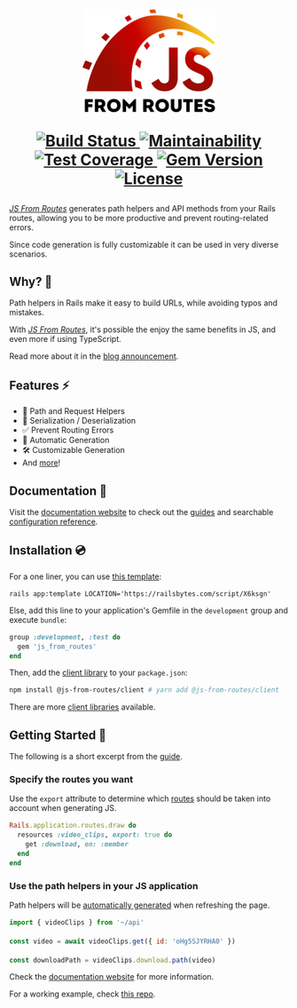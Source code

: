 <h1 align="center">
  <a href="https://js-from-routes.netlify.app/">
    <img src="https://raw.githubusercontent.com/ElMassimo/js_from_routes/main/docs/public/logo-with-text.svg" width="240px"/>
  </a>

  <br>

  <p align="center">
    <a href="https://travis-ci.org/ElMassimo/js_from_routes">
      <img alt="Build Status" src="https://travis-ci.org/ElMassimo/js_from_routes.svg"/>
    </a>
    <a href="https://codeclimate.com/github/ElMassimo/js_from_routes">
      <img alt="Maintainability" src="https://codeclimate.com/github/ElMassimo/js_from_routes/badges/gpa.svg"/>
    </a>
    <a href="https://codeclimate.com/github/ElMassimo/js_from_routes">
      <img alt="Test Coverage" src="https://codeclimate.com/github/ElMassimo/js_from_routes/badges/coverage.svg"/>
    </a>
    <a href="https://rubygems.org/gems/js_from_routes">
      <img alt="Gem Version" src="https://img.shields.io/gem/v/js_from_routes.svg?colorB=e9573f"/>
    </a>
    <a href="https://github.com/ElMassimo/js_from_routes/blob/main/LICENSE.txt">
      <img alt="License" src="https://img.shields.io/badge/license-MIT-428F7E.svg"/>
    </a>
  </p>
</h1>

[routes]: https://github.com/ElMassimo/js_from_routes/blob/main/playground/vanilla/config/routes.rb#L6
[client libraries]: https://js-from-routes.netlify.app/client/
[codegen]: https://js-from-routes.netlify.app/guide/codegen
[rails bytes]: https://railsbytes.com/templates/X6ksgn
[website]: https://js-from-routes.netlify.app
[guides]: https://js-from-routes.netlify.app/guide/
[guide]: https://js-from-routes.netlify.app/guide/#usage-🚀
[configuration reference]: https://js-from-routes.netlify.app/config/
[introduction]: https://js-from-routes.netlify.app/guide/introduction
[ping]: https://github.com/ElMassimo/pingcrm-vite

_[JS From Routes][website]_ generates path helpers and API methods from your Rails routes, allowing you to be more productive and prevent routing-related errors.

Since code generation is fully customizable it can be used in very diverse scenarios.

## Why? 🤔

Path helpers in Rails make it easy to build URLs, while avoiding typos and mistakes.

With _[JS From Routes][website]_, it's possible the enjoy the same benefits in JS, and even more if using TypeScript.

Read more about it in the [blog announcement](https://maximomussini.com/posts/js-from-routes/).

## Features ⚡️

- 🚀 Path and Request Helpers
- 🔁 Serialization / Deserialization
- ✅ Prevent Routing Errors
- 🤖 Automatic Generation
- 🛠 Customizable Generation
- And [more][introduction]!

## Documentation 📖

Visit the [documentation website][website] to check out the [guides] and searchable [configuration reference].

## Installation 💿

For a one liner, you can use [this template][rails bytes]:

```
rails app:template LOCATION='https://railsbytes.com/script/X6ksgn'
```

Else, add this line to your application's Gemfile in the `development` group and execute `bundle`:

```ruby
group :development, :test do
  gem 'js_from_routes'
end
```

Then, add the [client library][client libraries] to your `package.json`:

```bash
npm install @js-from-routes/client # yarn add @js-from-routes/client
```

There are more [client libraries] available.

## Getting Started 🚀

The following is a short excerpt from the [guide].

### Specify the routes you want

Use the `export` attribute to determine which [routes] should be taken into account when generating JS.

```ruby
Rails.application.routes.draw do
  resources :video_clips, export: true do
    get :download, on: :member
  end
end
```

### Use the path helpers in your JS application

Path helpers will be [automatically generated][codegen] when refreshing the page.

```js
import { videoClips } from '~/api'

const video = await videoClips.get({ id: 'oHg5SJYRHA0' })

const downloadPath = videoClips.download.path(video)
```

Check the [documentation website][guide] for more information.

For a working example, check [this repo][ping].
